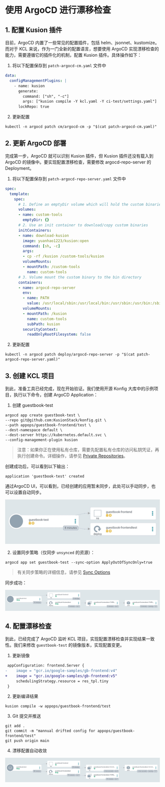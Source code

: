 # 使用 ArgoCD 进行漂移检查

## 1. 配置 Kusion 插件

目前，ArgoCD 内置了一些常见的配置插件，包括 helm、jsonnet、kustomize。而对于 KCL 来说，作为一门全新的配置语言，想要使用 ArgoCD 实现漂移检查的能力，需要遵循它的插件化的机制，配置 Kusion 插件。具体操作如下：

1. 将以下配置保存到 `patch-argocd-cm.yaml` 文件中

```yaml
data:
  configManagementPlugins: |
    - name: kusion
      generate:
        command: ["sh", "-c"]
        args: ["kusion compile -Y kcl.yaml -Y ci-test/settings.yaml"]
      lockRepo: true
```

2. 更新配置

```shell
kubectl -n argocd patch cm/argocd-cm -p "$(cat patch-argocd-cm.yaml)"
```


## 2. 更新 ArgoCD 部署

完成第一步，ArgoCD 就可以识别 Kusion 插件，但 Kusion 插件还没有载入到 ArgoCD 的镜像中。要实现配置漂移检查，需要修改 argocd-repo-server 的 Deployment。

1. 将以下配置保存到 `patch-argocd-repo-server.yaml` 文件中

```yaml
spec:
  template:
    spec:
      # 1. Define an emptyDir volume which will hold the custom binaries
      volumes:
      - name: custom-tools
        emptyDir: {}
      # 2. Use an init container to download/copy custom binaries
      initContainers:
      - name: download-kusion
        image: yuanhao1223/kusion:open 
        command: [sh, -c]
        args:
        - cp -rf /kusion /custom-tools/kusion
        volumeMounts:
        - mountPath: /custom-tools
          name: custom-tools
      # 3. Volume mount the custom binary to the bin directory
      containers:
      - name: argocd-repo-server
        env:
        - name: PATH
          value: /usr/local/sbin:/usr/local/bin:/usr/sbin:/usr/bin:/sbin:/bin:/kusion/bin:/kusion/kclvm/bin 
        volumeMounts:
        - mountPath: /kusion
          name: custom-tools
          subPath: kusion
        securityContext:
          readOnlyRootFilesystem: false
```

2. 更新配置

```shell
kubectl -n argocd patch deploy/argocd-repo-server -p "$(cat patch-argocd-repo-server.yaml)"
```

## 3. 创建 KCL 项目

到此，准备工具已经完成，现在开始验证。我们使用开源 Konfig 大库中的示例项目，执行以下命令，创建 ArgoCD Application：

1. 创建 guestbook-test

```shell
argocd app create guestbook-test \
--repo git@github.com:KusionStack/konfig.git \
--path appops/guestbook-frontend/test \
--dest-namespace default \
--dest-server https://kubernetes.default.svc \
--config-management-plugin kusion
```

> 注意：如果你正在使用私有仓库，需要先配置私有仓库的访问私钥凭证，再执行创建命令。详细操作，请参见 [Private Repositories](https://argo-cd.readthedocs.io/en/stable/user-guide/private-repositories/#ssh-private-key-credential)。

创建成功后，可以看到以下输出：

```
application 'guestbook-test' created
```

通过ArgoCD UI，可以看到，已经创建的应用暂未同步，此处可以手动同步，也可以设置自动同步。

![](./images/5-out-of-sync.jpg)

2. 设置同步策略（仅同步 `unsynced` 的资源）：

```shell
argocd app set guestbook-test --sync-option ApplyOutOfSyncOnly=true
```

> 有关同步策略的详细信息，请参见 [Sync Options](https://argo-cd.readthedocs.io/en/stable/user-guide/sync-options/)

同步成功：

![](./images/5-synced.jpg)

## 4. 配置漂移检查

到此，已经完成了 ArgoCD 监听 KCL 项目，实现配置漂移检查并实现结果一致性。我们来修改 `guestbook-test` 的镜像版本，实现配置变更。

1. 更新镜像

```diff
 appConfiguration: frontend.Server {
-    image = "gcr.io/google-samples/gb-frontend:v4"
+    image = "gcr.io/google-samples/gb-frontend:v5"
     schedulingStrategy.resource = res_tpl.tiny
 }
```

2. 更新编译结果

```shell
kusion compile -w appops/guestbook-frontend/test
```

3. Git 提交并推送

```shell
git add .
git commit -m "mannual drifted config for appops/guestbook-frontend/test"
git push origin main
```

4. 漂移配置自动收敛

![](./images/5-reconcile-drifted-config.jpg)

